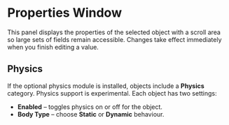 # Properties Window

This panel displays the properties of the selected object with a scroll area so
large sets of fields remain accessible. Changes take effect immediately when you
finish editing a value.

## Physics

If the optional physics module is installed, objects include a **Physics**
category. Physics support is experimental. Each object has two settings:

- **Enabled** &ndash; toggles physics on or off for the object.
- **Body Type** &ndash; choose **Static** or **Dynamic** behaviour.
